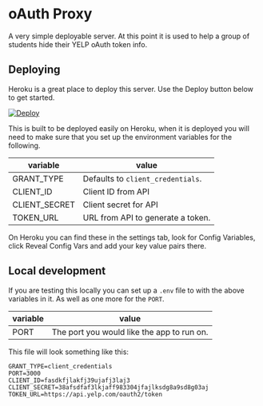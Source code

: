 # oAuth Proxy

A very simple deployable server. At this point it is used to help a group of students hide their YELP oAuth token info.

## Deploying

Heroku is a great place to deploy this server. Use the Deploy button below to get started.

[![Deploy](https://www.herokucdn.com/deploy/button.svg)](https://heroku.com/deploy)


This is built to be deployed easily on Heroku, when it is deployed you will need to make sure that you set up the environment variables for the following.

variable | value
---  | ---
GRANT_TYPE | Defaults to `client_credentials`.
CLIENT_ID | Client ID from API
CLIENT_SECRET | Client secret for API
TOKEN_URL | URL from API to generate a token. 

On Heroku you can find these in the settings tab, look for Config Variables, click Reveal Config Vars and add your key value pairs there. 

## Local development

If you are testing this locally you can set up a `.env` file to with the above variables in it. As well as one more for the `PORT`.

variable | value
---  | ---
PORT | The port you would like the app to run on.

This file will look something like this:

```
GRANT_TYPE=client_credentials 
PORT=3000
CLIENT_ID=fasdkfjlakfj39ujafj3laj3
CLIENT_SECRET=38afsdfaf3lkjaff983304jfajlksdg8a9sd8g03aj
TOKEN_URL=https://api.yelp.com/oauth2/token
```